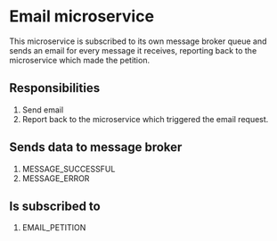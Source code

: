 # Email microservice

This microservice is subscribed to its own message broker queue and sends an
email for every message it receives, reporting back to the microservice which
made the petition.

## Responsibilities

1. Send email
2. Report back to the microservice which triggered the email request.

## Sends data to message broker

1. MESSAGE_SUCCESSFUL
2. MESSAGE_ERROR

## Is subscribed to

1. EMAIL_PETITION
